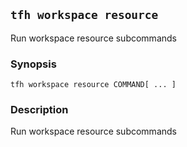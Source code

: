 ## `tfh workspace resource`

Run workspace resource subcommands

### Synopsis

    tfh workspace resource COMMAND[ ... ]

### Description

Run workspace resource subcommands

